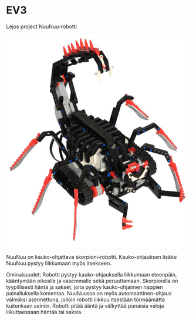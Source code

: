# EV3
Lejos project NuuNuu-robotti

![My image](img/NuuNuu.jpg)

NuuNuu on kauko-ohjattava skorpioni-robotti.
Kauko-ohjauksen lisäksi NuuNuu pystyy liikkumaan myös itsekseen.

Ominaisuudet:
Robotti pystyy kauko-ohjauksella liikkumaan eteenpäin, kääntymään oikealle ja vasemmalle sekä peruuttamaan. Skorpionilla on tyypillisesti häntä ja sakset, joita pystyy kauko-ohjaimen nappien painalluksella komentaa. NuuNuussa on myös automaattinen-ohjaus valmiiksi asennettuna, jolloin robotti liikkuu itsestään törmäämättä kuitenkaan seiniin. Robotti pitää ääntä ja välkyttää punaisia valoja liikuttaessaan häntää tai saksia.

